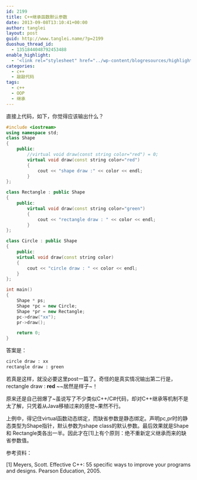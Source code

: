 ```yaml
---
id: 2199
title: C++继承函数默认参数
date: 2013-09-08T13:10:41+00:00
author: tanglei
layout: post
guid: http://www.tanglei.name/?p=2199
duoshuo_thread_id:
  - 1351844048792453488
enable_highlight:
  - '<link rel="stylesheet" href="../wp-content/blogresources/highlightconfig/highlight.default.min.css"><script src="../wp-content/blogresources/highlightconfig/jquery-2.1.4.min.js"></script><script src="../wp-content/blogresources/highlightconfig/enable_highlight.js"></script>'
categories:
  - c++
  - 敲敲代码
tags:
  - c++
  - OOP
  - 继承
---
```

直接上代码，如下，你觉得应该输出什么？

```cpp
#include <iostream>
using namespace std;
class Shape
{
    public:
        //virtual void draw(const string color="red") = 0;
        virtual void draw(const string color="red")
        {
            cout << "shape draw :" << color << endl;
        }
};

class Rectangle : public Shape
{
    public:
        virtual void draw(const string color="green")
        {
            cout << "rectangle draw : " << color << endl;
        }
};

class Circle : public Shape
{
    public:
    virtual void draw(const string color)
    {
        cout << "circle draw : " << color << endl;
    }
};

int main()
{
    Shape * ps;
    Shape *pc = new Circle;
    Shape *pr = new Rectangle;
    pc->draw("xx");
    pr->draw();

    return 0;
}

```

答案是：

```python
circle draw : xx
rectangle draw : green
```

若真是这样，就没必要这里post一篇了。奇怪的是真实情况输出第二行是，rectangle draw : **red** ~~居然是样子~！

原来还是自己弱爆了~虽说写了不少类似C++/C#代码，却对C++继承等机制不是太了解，只凭着从Java移植过来的感觉~果然不行。

上例中，得记住virtual函数动态绑定，而缺省参数是静态绑定。声明pc,pr时的静态类型为Shape指针，默认参数为shape class的默认参数。最后效果就是Shape 和 Rectangle类各出一半。因此才在[1]上有个原则：绝不重新定义继承而来的缺省参数值。

参考资料：

[1] Meyers, Scott. Effective C++: 55 specific ways to improve your programs and designs. Pearson Education, 2005.

